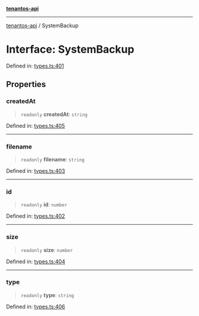 [**tenantos-api**](../README.md)

***

[tenantos-api](../globals.md) / SystemBackup

# Interface: SystemBackup

Defined in: [types.ts:401](https://github.com/shadmanZero/tenantos-api/blob/50bbdae310005a0ca12345f143ddaf8ea2b8ce90/src/types.ts#L401)

## Properties

### createdAt

> `readonly` **createdAt**: `string`

Defined in: [types.ts:405](https://github.com/shadmanZero/tenantos-api/blob/50bbdae310005a0ca12345f143ddaf8ea2b8ce90/src/types.ts#L405)

***

### filename

> `readonly` **filename**: `string`

Defined in: [types.ts:403](https://github.com/shadmanZero/tenantos-api/blob/50bbdae310005a0ca12345f143ddaf8ea2b8ce90/src/types.ts#L403)

***

### id

> `readonly` **id**: `number`

Defined in: [types.ts:402](https://github.com/shadmanZero/tenantos-api/blob/50bbdae310005a0ca12345f143ddaf8ea2b8ce90/src/types.ts#L402)

***

### size

> `readonly` **size**: `number`

Defined in: [types.ts:404](https://github.com/shadmanZero/tenantos-api/blob/50bbdae310005a0ca12345f143ddaf8ea2b8ce90/src/types.ts#L404)

***

### type

> `readonly` **type**: `string`

Defined in: [types.ts:406](https://github.com/shadmanZero/tenantos-api/blob/50bbdae310005a0ca12345f143ddaf8ea2b8ce90/src/types.ts#L406)
